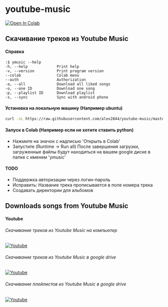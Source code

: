 # youtube-music

[![Open In Colab](https://colab.research.google.com/assets/colab-badge.svg)](https://colab.research.google.com/github/alex2844/youtube-music/blob/master/ymusic.ipynb 'Open In Colab')

## Скачивание треков из Youtube Music

#### Справка
```
:$ ymusic --help
-h, --help             Print help
-v, --version          Print program version
--colab                Colab menu
--auth                 Authorization
-a, --all              Download all liked songs
-o, --one ID           Download one song
-p, --playlist ID      Download playlist
-s, --sync             Sync with android phone
```

#### Установка на локальную машину (Например ubuntu)
```bash
curl -sL https://raw.githubusercontent.com/alex2844/youtube-music/master/install.sh | sudo -E bash -
```

#### Запуск в Colab (Например если не хотите ставить python)
* Нажмите на значок с надписью 'Открыть в Colab'
* Запустите (Runtime -> Run all)
После завершения загрузки, загруженные файлы будут находиться на вашем google диске в папке с именем 'ymusic'

#### TODO
* Поддержка авторизации через логин-пароль
* Исправить: Название трека прописывается в поле номера трека
* Создавать директории для альбомов

## Downloads songs from Youtube Music

#### Youtube
###### Скачивание треков из Youtube Music на компьютер
[![Youtube](https://img.youtube.com/vi/9d4cW0MACXA/0.jpg)](https://www.youtube.com/watch?v=9d4cW0MACXA 'Youtube: Скачивание треков из Youtube Music на компьютер')
###### Скачивание треков из Youtube Music в google drive
[![Youtube](https://img.youtube.com/vi/k6GZlTG5RFI/0.jpg)](https://www.youtube.com/watch?v=k6GZlTG5RFI 'Youtube: Скачивание треков из Youtube Music в google drive')
###### Скачивание плейлистов из Youtube Music в google drive
[![Youtube](https://img.youtube.com/vi/L02LzD5rAXg/0.jpg)](https://www.youtube.com/watch?v=L02LzD5rAXg 'Youtube: Скачивание плейлистов из Youtube Music в google drive')
